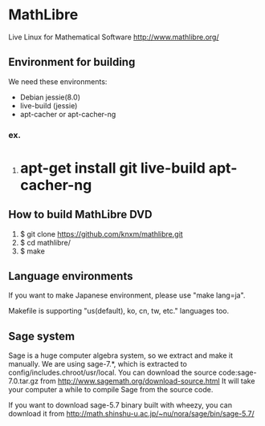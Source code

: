 # MathLibre

Live Linux for Mathematical Software
http://www.mathlibre.org/
 
## Environment for building
We need these environments:
* Debian jessie(8.0)
* live-build (jessie)
* apt-cacher or apt-cacher-ng

### ex.
1. # apt-get install git live-build apt-cacher-ng

## How to build MathLibre DVD

1. $ git clone https://github.com/knxm/mathlibre.git
1. $ cd mathlibre/
1. $ make

## Language environments
If you want to make Japanese environment,
please use "make lang=ja".

Makefile is supporting "us(default), ko, cn, tw, etc." languages too.

## Sage system
Sage is a huge computer algebra system, so we extract and make it manually.
We are using sage-7.*, which is extracted to config/includes.chroot/usr/local.
You can download the source code:sage-7.0.tar.gz from
http://www.sagemath.org/download-source.html
It will take your computer a while to compile Sage from the source code.

If you want to download sage-5.7 binary built with wheezy,
you can download it from
http://math.shinshu-u.ac.jp/~nu/nora/sage/bin/sage-5.7/
